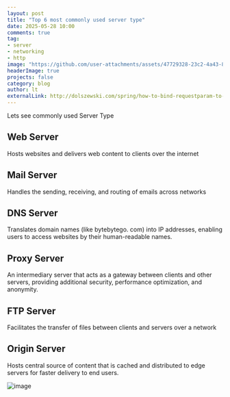 ```yaml
---
layout: post
title: "Top 6 most commonly used server type"
date: 2025-05-28 10:00
comments: true
tag: 
- server
- networking
- http
image: "https://github.com/user-attachments/assets/47729328-23c2-4a43-8438-31aa9833c826"
headerImage: true
projects: false
category: blog
author: lt
externalLink: http://dolszewski.com/spring/how-to-bind-requestparam-to-object/
---
```


Lets see commonly used Server Type

## Web Server
Hosts websites and delivers web content to clients over the internet 
 
## Mail Server
Handles the sending, receiving, and routing of emails across networks 
 
## DNS Server
Translates domain names (like bytebytego. com) into IP addresses, enabling users to access websites by their human-readable names. 
 
## Proxy Server
An intermediary server that acts as a gateway between clients and other servers, providing additional security, performance optimization, and anonymity. 
 
## FTP Server
Facilitates the transfer of files between clients and servers over a network 
 
## Origin Server
Hosts central source of content that is cached and distributed to edge servers for faster delivery to end users. 

![image](https://github.com/user-attachments/assets/47729328-23c2-4a43-8438-31aa9833c826)
